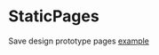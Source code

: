 # StaticPages
Save design prototype pages
[example]( https://paulwan.github.io/StaticPages/report_v190131/reportpage1.html )
